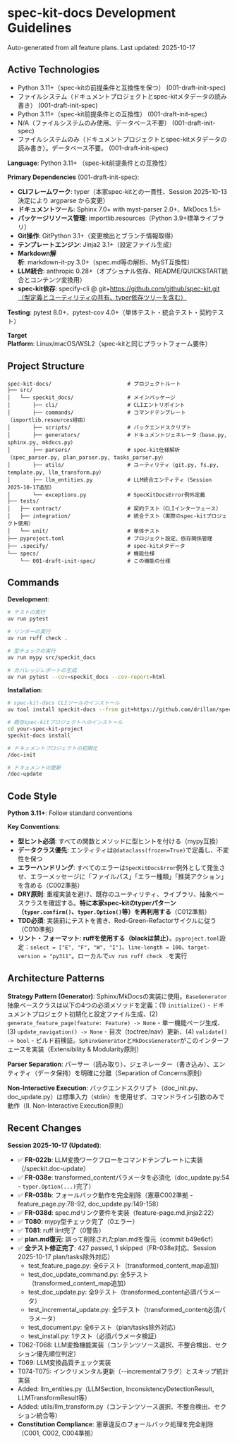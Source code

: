 # spec-kit-docs Development Guidelines

Auto-generated from all feature plans. Last updated: 2025-10-17

## Active Technologies
- Python 3.11+（spec-kitの前提条件と互換性を保つ） (001-draft-init-spec)
- ファイルシステム（ドキュメントプロジェクトとspec-kitメタデータの読み書き） (001-draft-init-spec)
- Python 3.11+（spec-kit前提条件との互換性） (001-draft-init-spec)
- N/A（ファイルシステムのみ使用、データベース不要） (001-draft-init-spec)
- ファイルシステムのみ（ドキュメントプロジェクトとspec-kitメタデータの読み書き）。データベース不要。 (001-draft-init-spec)

**Language**: Python 3.11+ （spec-kit前提条件との互換性）

**Primary Dependencies** (001-draft-init-spec):
- **CLIフレームワーク**: typer（本家spec-kitとの一貫性、Session 2025-10-13決定により argparse から変更）
- **ドキュメントツール**: Sphinx 7.0+ with myst-parser 2.0+、MkDocs 1.5+
- **パッケージリソース管理**: importlib.resources（Python 3.9+標準ライブラリ）
- **Git操作**: GitPython 3.1+（変更検出とブランチ情報取得）
- **テンプレートエンジン**: Jinja2 3.1+（設定ファイル生成）
- **Markdown解析**: markdown-it-py 3.0+（spec.md等の解析、MyST互換性）
- **LLM統合**: anthropic 0.28+（オプショナル依存、README/QUICKSTART統合とコンテンツ変換用）
- **spec-kit依存**: specify-cli @ git+https://github.com/github/spec-kit.git（型定義とユーティリティの共有、typer依存ツリーを含む）

**Testing**: pytest 8.0+、pytest-cov 4.0+（単体テスト・統合テスト・契約テスト）

**Target Platform**: Linux/macOS/WSL2（spec-kitと同じプラットフォーム要件）

## Project Structure

```
spec-kit-docs/                        # プロジェクトルート
├── src/
│   └── speckit_docs/                 # メインパッケージ
│       ├── cli/                      # CLIエントリポイント
│       ├── commands/                 # コマンドテンプレート（importlib.resources経由）
│       ├── scripts/                  # バックエンドスクリプト
│       ├── generators/               # ドキュメントジェネレータ（base.py, sphinx.py, mkdocs.py）
│       ├── parsers/                  # spec-kit仕様解析（spec_parser.py, plan_parser.py, tasks_parser.py）
│       ├── utils/                    # ユーティリティ（git.py, fs.py, template.py, llm_transform.py）
│       ├── llm_entities.py           # LLM統合エンティティ（Session 2025-10-17追加）
│       └── exceptions.py             # SpecKitDocsError例外定義
├── tests/
│   ├── contract/                     # 契約テスト（CLIインターフェース）
│   ├── integration/                  # 統合テスト（実際のspec-kitプロジェクト使用）
│   └── unit/                         # 単体テスト
├── pyproject.toml                    # プロジェクト設定、依存関係管理
├── .specify/                         # spec-kitメタデータ
└── specs/                            # 機能仕様
    └── 001-draft-init-spec/          # この機能の仕様
```

## Commands

**Development**:
```bash
# テストの実行
uv run pytest

# リンターの実行
uv run ruff check .

# 型チェックの実行
uv run mypy src/speckit_docs

# カバレッジレポートの生成
uv run pytest --cov=speckit_docs --cov-report=html
```

**Installation**:
```bash
# spec-kit-docs CLIツールのインストール
uv tool install speckit-docs --from git+https://github.com/drillan/spec-kit-docs.git

# 既存spec-kitプロジェクトへのインストール
cd your-spec-kit-project
speckit-docs install

# ドキュメントプロジェクトの初期化
/doc-init

# ドキュメントの更新
/doc-update
```

## Code Style

**Python 3.11+**: Follow standard conventions

**Key Conventions**:
- **型ヒント必須**: すべての関数とメソッドに型ヒントを付ける（mypy互換）
- **データクラス優先**: エンティティは`@dataclass(frozen=True)`で定義し、不変性を保つ
- **エラーハンドリング**: すべてのエラーは`SpecKitDocsError`例外として発生させ、エラーメッセージに「ファイルパス」「エラー種類」「推奨アクション」を含める（C002準拠）
- **DRY原則**: 重複実装を避け、既存のユーティリティ、ライブラリ、抽象ベースクラスを確認する。**特に本家spec-kitのtyperパターン（`typer.confirm()`、`typer.Option()`等）を再利用する**（C012準拠）
- **TDD必須**: 実装前にテストを書き、Red-Green-Refactorサイクルに従う（C010準拠）
- **リント・フォーマット**: **ruffを使用する（blackは禁止）**。`pyproject.toml`設定：`select = ["E", "F", "W", "I"]`、`line-length = 100`、`target-version = "py311"`。ローカルで`uv run ruff check .`を実行

## Architecture Patterns

**Strategy Pattern (Generator)**: Sphinx/MkDocsの実装に使用。`BaseGenerator`抽象ベースクラスは以下の4つの必須メソッドを定義：(1) `initialize()` - ドキュメントプロジェクト初期化と設定ファイル生成、(2) `generate_feature_page(feature: Feature) -> None` - 単一機能ページ生成、(3) `update_navigation() -> None` - 目次（toctree/nav）更新、(4) `validate() -> bool` - ビルド前検証。`SphinxGenerator`と`MkDocsGenerator`がこのインターフェースを実装（Extensibility & Modularity原則）

**Parser Separation**: パーサー（読み取り）、ジェネレーター（書き込み）、エンティティ（データ保持）を明確に分離（Separation of Concerns原則）

**Non-Interactive Execution**: バックエンドスクリプト（doc_init.py、doc_update.py）は標準入力（stdin）を使用せず、コマンドライン引数のみで動作（II. Non-Interactive Execution原則）

## Recent Changes

**Session 2025-10-17 (Updated)**:
- ✅ **FR-022b**: LLM変換ワークフローをコマンドテンプレートに実装（/speckit.doc-update）
- ✅ **FR-038e**: transformed_contentパラメータを必須化（doc_update.py:54 - `typer.Option(...)`完了）
- ✅ **FR-038b**: フォールバック動作を完全削除（憲章C002準拠 - feature_page.py:78-92, doc_update.py:149-158）
- ✅ **FR-038d**: spec.mdリンク要件を実装（feature-page.md.jinja2:22）
- ✅ **T080**: mypy型チェック完了（0エラー）
- ✅ **T081**: ruff lint完了（0警告）
- ✅ **plan.md復元**: 誤って削除されたplan.mdを復元（commit b49e6cf）
- ✅ **全テスト修正完了**: 427 passed, 1 skipped（FR-038e対応、Session 2025-10-17 plan/tasks除外対応）
  - test_feature_page.py: 全6テスト（transformed_content_map追加）
  - test_doc_update_command.py: 全5テスト（transformed_content_map追加）
  - test_doc_update.py: 全9テスト（transformed_content必須パラメータ）
  - test_incremental_update.py: 全5テスト（transformed_content必須パラメータ）
  - test_document.py: 全6テスト（plan/tasks除外対応）
  - test_install.py: 1テスト（必須パラメータ検証）
- T062-T068: LLM変換機能実装（コンテンツソース選択、不整合検出、セクション優先順位判定）
- T069: LLM変換品質チェック実装
- T074-T075: インクリメンタル更新（--incrementalフラグ）とスキップ統計実装
- Added: llm_entities.py（LLMSection, InconsistencyDetectionResult, LLMTransformResult等）
- Added: utils/llm_transform.py（コンテンツソース選択、不整合検出、セクション統合等）
- **Constitution Compliance**: 憲章違反のフォールバック処理を完全削除（C001, C002, C004準拠）


<!-- MANUAL ADDITIONS START -->
<!-- MANUAL ADDITIONS END -->
